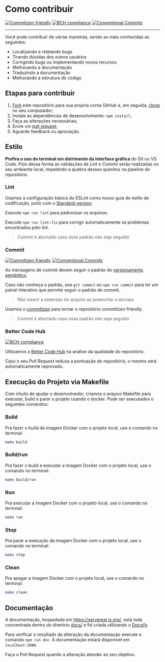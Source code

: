 
# Como contribuir

[![Commitizen friendly](https://img.shields.io/badge/commitizen-friendly-brightgreen.svg)](http://commitizen.github.io/cz-cli/)
[![BCH compliance](https://bettercodehub.com/edge/badge/PauloGoncalvesBH/serverest?branch=master)](https://bettercodehub.com/results/PauloGoncalvesBH/serverest)
[![Conventional Commits](https://img.shields.io/badge/Conventional%20Commits-1.0.0-yellow.svg)](https://conventionalcommits.org)

---

Você pode contribuir de várias maneiras, sendo as mais conhecidas as seguintes:

- Localizando e relatando bugs
- Tirando dúvidas dos outros usuários
- Corrigindo bugs ou implementando novos recursos
- Melhorando a documentação
- Traduzindo a documentação
- Melhorando a estrutura do código

## Etapas para contribuir

1. [Fork](https://help.github.com/articles/fork-a-repo/) este repositório para sua própria conta GitHub e, em seguida, [clone](https://help.github.com/articles/cloning-a-repository/) no seu computador;
2. Instale as dependências de desenvolvimento: `npm install`;
3. Faça as alterações necessárias;
4. Envie um [pull request](https://help.github.com/articles/about-pull-requests/);
5. Aguarde feedback ou aprovação.

## Estilo

**Prefira o uso do terminal em detrimento da interface gráfica** do Git ou VS Code. Pois dessa forma as validações de _Lint_ e _Commit_ serão realizadas no seu ambiente local, impedindo a quebra desses quesitos na pipeline do repositório.

### Lint

Usamos a configuração básica do ESLint como nosso guia de estilo de codificação, junto com o [Standard-version](https://www.npmjs.com/package/standard-version).

Execute `npm run lint` para padronizar os arquivos.

Execute `npm run lint:fix` para corrigir automaticamente os problemas encontrados pelo lint.

> Commit é abortado caso esse padrão não seja seguido

### Commit

[![Commitizen friendly](https://img.shields.io/badge/commitizen-friendly-brightgreen.svg)](http://commitizen.github.io/cz-cli/)
[![Conventional Commits](https://img.shields.io/badge/Conventional%20Commits-1.0.0-yellow.svg)](https://conventionalcommits.org)

As mensagens de commit devem seguir o padrão do [versionamento semântico](https://www.conventionalcommits.org/).

Caso não conheça o padrão, use `git commit` ou `npm run commit` para ter um painel interativo que permite seguir o padrão de commit.

> Não inserir a extensão do arquivo ao preencher o escopo

Usamos o [commitizen](https://github.com/commitizen/cz-cli) para tornar o repositório commitizen friendly.

> Commit é abortado caso esse padrão não seja seguido

### Better Code Hub

[![BCH compliance](https://bettercodehub.com/edge/badge/PauloGoncalvesBH/serverest?branch=master)](https://bettercodehub.com/results/PauloGoncalvesBH/serverest)

Utilizamos o [Better Code Hub](https://bettercodehub.com/) na análise da qualidade do repositório.

Caso o seu Pull Request reduza a pontuação do repositório, o mesmo será automaticamente reprovado.

## Execução do Projeto via Makefile

Com intuito de ajudar o desenvolvedor, criamos o arquivo Makefile para executar, build e parar o projeto usando o docker. Pode ser executados o seguintes comandos:

### Build 
Pra fazer o build da imagem Docker com o projeto local,  use o comando no terminal:
```sh
make build
```

### Build/run 
Pra fazer o build e executar a imagem Docker com o projeto local,  use o comando no terminal:
```sh
make build/run
```

### Run 
Pra executar a imagem Docker com o projeto local,  use o comando no terminal:
```sh
make run
```

### Stop 
Pra  parar a execução da imagem Docker com o projeto local,  use o comando no terminal:
```sh
make stop
```

### Clean
Pra apagar a imagem Docker com o projeto local,  use o comando no terminal:
```sh
make clean
```

## Documentação

A documentação, hospedada em https://serverest.js.org/, está toda concentrada dentro do diretório [docs/](./docs) e foi criada utilizando o [Docsify](https://docsify.js.org/).

Para verificar o resultado da alteração da documentação execute o comando
`npm run doc`. A documentação estará disponível em `localhost:3000`.

 Faça o Pull Request quando a alteração atender ao seu objetivo.
